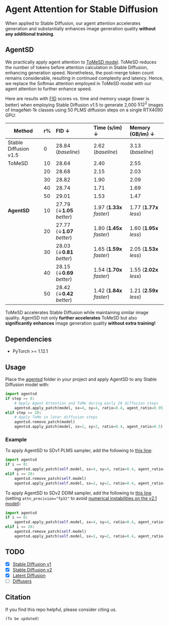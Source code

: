 # Agent Attention for Stable Diffusion

When applied to Stable Diffusion, our agent attention accelerates generation and substantially enhances image generation quality **without any additional training**.


## AgentSD
We practically apply agent attention to [ToMeSD model](https://github.com/dbolya/tomesd). ToMeSD reduces the number of tokens before attention calculation in Stable Diffusion, enhancing generation speed. Nonetheless, the post-merge token count remains considerable, resulting in continued complexity and latency. Hence, we replace the Softmax attention employed in ToMeSD model with our agent attention to further enhance speed. 

Here are results with [FID](https://github.com/mseitzer/pytorch-fid) scores vs. time and memory usage (lower is better) when employing Stable Diffusion v1.5 to generate 2,000 $512^2$ images of ImageNet-1k classes using 50 PLMS diffusion steps on a single RTX4090 GPU:

| Method                | r%   | FID ↓                      | Time (s/im) ↓             | Memory (GB/im) ↓        |
| --------------------- | ---- | :------------------------- | :------------------------ | :---------------------- |
| Stable Diffusion v1.5 | 0    | 28.84 (_baseline_)         | 2.62 (_baseline_)         | 3.13 (_baseline_)       |
| ToMeSD                | 10   | 28.64                      | 2.40                      | 2.55                    |
|                       | 20   | 28.68                      | 2.15                      | 2.03                    |
|                       | 30   | 28.82                      | 1.90                      | 2.09                    |
|                       | 40   | 28.74                      | 1.71                      | 1.69                    |
|                       | 50   | 29.01                      | 1.53                      | 1.47 |
| **AgentSD**           | 10   | 27.79 (↓**1.05** _better_) | 1.97 (**1.33x** _faster_) | 1.77 (**1.77x** _less_) |
|                       | 20   | 27.77 (↓**1.07** _better_) | 1.80 (**1.45x** _faster_) | 1.60 (**1.95x** _less_) |
|                       | 30   | 28.03 (↓**0.81** _better_) | 1.65 (**1.59x** _faster_) | 2.05 (**1.53x** _less_) |
|                       | 40   | 28.15 (↓**0.69** _better_) | 1.54 (**1.70x** _faster_) | 1.55 (**2.02x** _less_) |
|                       | 50   | 28.42 (↓**0.42** _better_) | 1.42 (**1.84x** _faster_) | 1.21 (**2.59x** _less_) |

ToMeSD accelerates Stable Diffusion while maintaining similar image quality. AgentSD not only **further accelerates** ToMeSD but also **significantly enhances** image generation quality **without extra training!**

## Dependencies

- PyTorch >= 1.12.1


## Usage
Place the [agentsd](./) folder in your project and apply AgentSD to any Stable Diffusion model with:
```py
import agentsd
if step == 0:
	# Apply Agent Attention and ToMe during early 20 diffusion steps
    agentsd.apply_patch(model, sx=4, sy=4, ratio=0.4, agent_ratio=0.95)
elif step == 20:
	# Apply ToMe in later diffusion steps
	agentsd.remove_patch(model)
	agentsd.apply_patch(model, sx=2, sy=2, ratio=0.4, agent_ratio=0.5)
```
### Example
To apply AgentSD to SDv1 PLMS sampler, add the following to [this line](https://github.com/runwayml/stable-diffusion/blob/08ab4d326c96854026c4eb3454cd3b02109ee982/ldm/models/diffusion/plms.py#L143):
```py
import agentsd
if i == 0:
    agentsd.apply_patch(self.model, sx=4, sy=4, ratio=0.4, agent_ratio=0.95)
elif i == 20:
	agentsd.remove_patch(self.model)
	agentsd.apply_patch(self.model, sx=2, sy=2, ratio=0.4, agent_ratio=0.5)
```
To apply AgentSD to SDv2 DDIM sampler, add the following to [this line](https://github.com/Stability-AI/stablediffusion/blob/cf1d67a6fd5ea1aa600c4df58e5b47da45f6bdbf/ldm/models/diffusion/ddim.py#L152) (setting ``attn_precision="fp32"`` to avoid [numerical instabilities on the v2.1 model](https://github.com/Stability-AI/stablediffusion/tree/main?tab=readme-ov-file#news)):

```py
import agentsd
if i == 0:
    agentsd.apply_patch(self.model, sx=4, sy=4, ratio=0.4, agent_ratio=0.95, attn_precision="fp32")
elif i == 20:
	agentsd.remove_patch(self.model)
	agentsd.apply_patch(self.model, sx=2, sy=2, ratio=0.4, agent_ratio=0.5, attn_precision="fp32")
```

## TODO

 - [x] [Stable Diffusion v1](https://github.com/runwayml/stable-diffusion)
 - [x] [Stable Diffusion v2](https://github.com/Stability-AI/stablediffusion)
 - [x] [Latent Diffusion](https://github.com/CompVis/latent-diffusion)
 - [ ] [Diffusers](https://github.com/huggingface/diffusers)

## Citation

If you find this repo helpful, please consider citing us.

```latex
(To be updated)
```
